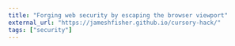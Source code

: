 ```yaml
---
title: "Forging web security by escaping the browser viewport"
external_url: "https://jameshfisher.github.io/cursory-hack/"
tags: ["security"]
---
```

